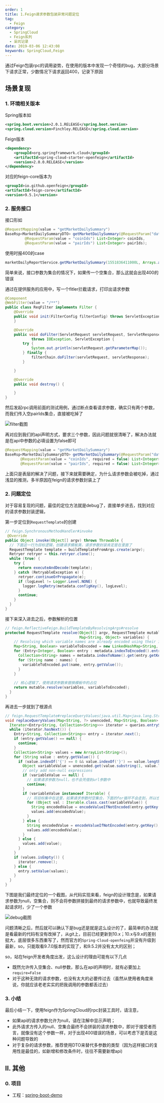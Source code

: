 ```yaml
---
order: 1
title: 1.Feign请求参数包装异常问题定位
tag: 
  - Feign
category: 
  - SpringCloud
  - Feign系列
  - 采坑记录
date: 2019-03-06 12:43:08
keywords: SpringCloud,Feign
---
```


通过Feign包装rpc的调用姿势，在使用的版本中发现一个奇怪的bug，大部分场景下请求正常，少数情况下请求返回400，记录下原因

<!-- more -->

## 场景复现

### 1. 环境相关版本

Spring版本如

```xml
<spring.boot.version>2.0.1.RELEASE</spring.boot.version>
<spring.cloud.version>Finchley.RELEASE</spring.cloud.version>
```

Feign版本

```xml
<dependency>
    <groupId>org.springframework.cloud</groupId>
    <artifactId>spring-cloud-starter-openfeign</artifactId>
    <version>2.0.0.RELEASE</version>
</dependency>
```

对应的feign-core版本为

```xml
<groupId>io.github.openfeign</groupId>
<artifactId>feign-core</artifactId>
<version>9.5.1</version>
```

### 2. 服务接口

接口形如

```java
@RequestMapping(value = "getMarketDailySummary")
BaseRsp<MarketDailySummaryDTO> getMarketDailySummary(@RequestParam("datetime") Long datetime,
         @RequestParam(value = "coinIds") List<Integer> coinIds,
         @RequestParam(value = "pairIds") List<Integer> pairIds);
```

使用时报400的case

```java
marketDailyReportService.getMarketDailySummary(1551836411000L, Arrays.asList(1, 2, 3, 10), Arrays.asList());
```

简单来说，接口参数为集合的情况下，如果传一个空集合，那么这就会出现400的错误

通过在提供服务的应用中，写一个fitler拦截请求，打印出请求参数

```java
@Component
@WebFilter(value = "/**")
public class ReqFilter implements Filter {
    @Override
    public void init(FilterConfig filterConfig) throws ServletException {
    }

    @Override
    public void doFilter(ServletRequest servletRequest, ServletResponse servletResponse, FilterChain filterChain)
            throws IOException, ServletException {
        try {
            System.out.println(servletRequest.getParameterMap());
        } finally {
            filterChain.doFilter(servletRequest, servletResponse);
        }

    }

    @Override
    public void destroy() {

    }
}
```

然后发起rpc调用前面的测试用例，通过断点查看请求参数，确实只有两个参数，而我们传入空pairIds集合，直接被吃掉了

![filter截图](/imgs/190306/00.jpg)

再对应到我们的api声明方式，要求三个参数，因此问题就很清晰了，解决办法就是在api中参数的必填设置为false即可

```java
@RequestMapping(value = "getMarketDailySummary")
BaseRsp<MarketDailySummaryDTO> getMarketDailySummary(@RequestParam("datetime") Long datetime,
       @RequestParam(value = "coinIds", required = false) List<Integer> coinIds,
       @RequestParam(value = "pairIds", required = false) List<Integer> pairIds);
```

上面只是表层的解决了问题，接下来就需要确定，为什么请求参数会被吃掉，通过浅显的推测，多半原因在feign的请求参数封装上了

### 2. 问题定位

对于容易复现的问题，最佳的定位方法就是debug了，直接单步进去，找到对应的请求参数封装逻辑，

第一步定位到`RequestTemplate`的创建

```java
// feign.SynchronousMethodHandler#invoke
 @Override
public Object invoke(Object[] argv) throws Throwable {
  // 下面这一行为目标逻辑，创建请求模板类，请求参数封装肯定是在里面了
  RequestTemplate template = buildTemplateFromArgs.create(argv);
  Retryer retryer = this.retryer.clone();
  while (true) {
    try {
      return executeAndDecode(template);
    } catch (RetryableException e) {
      retryer.continueOrPropagate(e);
      if (logLevel != Logger.Level.NONE) {
        logger.logRetry(metadata.configKey(), logLevel);
      }
      continue;
    }
  }
}
```

接下来深入进去之后，参数解析的位置

```java
// feign.ReflectiveFeign.BuildTemplateByResolvingArgs#resolve
protected RequestTemplate resolve(Object[] argv, RequestTemplate mutable,
                                  Map<String, Object> variables) {
    // Resolving which variable names are already encoded using their indices
    Map<String, Boolean> variableToEncoded = new LinkedHashMap<String, Boolean>();
    for (Entry<Integer, Boolean> entry : metadata.indexToEncoded().entrySet()) {
      Collection<String> names = metadata.indexToName().get(entry.getKey());
      for (String name : names) {
        variableToEncoded.put(name, entry.getValue());
      }
    }
    
    // 核心逻辑了，使用请求参数来替换模板中的占位
    return mutable.resolve(variables, variableToEncoded);
  }
}
```

再进去一步就到了根源点

```java
// feign.RequestTemplate#replaceQueryValues(java.util.Map<java.lang.String,?>, java.util.Map<java.lang.String,java.lang.Boolean>)
void replaceQueryValues(Map<String, ?> unencoded, Map<String, Boolean> alreadyEncoded) {
  Iterator<Entry<String, Collection<String>>> iterator = queries.entrySet().iterator();
  while (iterator.hasNext()) {
    Entry<String, Collection<String>> entry = iterator.next();
    if (entry.getValue() == null) {
      continue;
    }
    Collection<String> values = new ArrayList<String>();
    for (String value : entry.getValue()) {
      if (value.indexOf('{') == 0 && value.indexOf('}') == value.length() - 1) {
        Object variableValue = unencoded.get(value.substring(1, value.length() - 1));
        // only add non-null expressions
        if (variableValue == null) {
          // 如果请求参数为null，也不会凭借到url参数中
          continue;
        }
        if (variableValue instanceof Iterable) {
          // 将目标集中在这里，如果请求参数时空集合，下面的for循环不会走到，所以也就不会拼接在url参数中
          for (Object val : Iterable.class.cast(variableValue)) {
            String encodedValue = encodeValueIfNotEncoded(entry.getKey(), val, alreadyEncoded);
            values.add(encodedValue);
          }
        } else {
          String encodedValue = encodeValueIfNotEncoded(entry.getKey(), variableValue, alreadyEncoded);
          values.add(encodedValue);
        }
      } else {
        values.add(value);
      }
    }
    if (values.isEmpty()) {
      iterator.remove();
    } else {
      entry.setValue(values);
    }
  }
}
```

下图是我们最终定位的一个截图，从代码实现来看，feign的设计理念是，如果请求参数为null，空集合，则不会将参数拼接到最终的请求参数中，也就导致最终发起请求时，少了一个参数

![debug截图](/imgs/190306/01.jpg)

问题清晰之后，然后就可以确认下是bug还是就是这么设计的了，最简单的办法就是看最新的代码有没有改掉了，从git上，目前已经更新到10.x；10.x与9.x的差别挺大，底层很多东西重写了，然而官方的`Spring-Cloud-openfeing`并没有升级到最新，so，只能取看9.7.0版本的实现了，和9.5.2并没有太大的区别；

so，站在feign开发者角度出发，这么设计的理由可能有以下几点

- 既然允许传入空集合、null参数，那么在api的声明时，就有必要加上 `require=False` 
- 对于这种无效的请求参数，也没有太大的必要传过去（虽然从使用者角度来说，你就应该老老实实的把我调用的参数都丢过去）

### 3. 小结

最后小结一下，使用feign作为SpringCloud的rpc封装工具时，请注意，

- 如果api的请求参数允许为null，请在注解中显示声明；
- 此外请求方传入的null、空集合最终不会拼装的请求参数中，即对于接受者而言，就像没有这个参数一样，对于出现400错误的场景，可以考虑下是否是这种问题导致的
- 对于复杂的请求参数，推荐使用DTO来替代多参数的类型（因为这样接口的复用性是最佳的，如新增和修改条件时，往往不需要新增api)


## II. 其他

### 0. 项目

- 工程：[spring-boot-demo](https://github.com/liuyueyi/spring-boot-demo)

